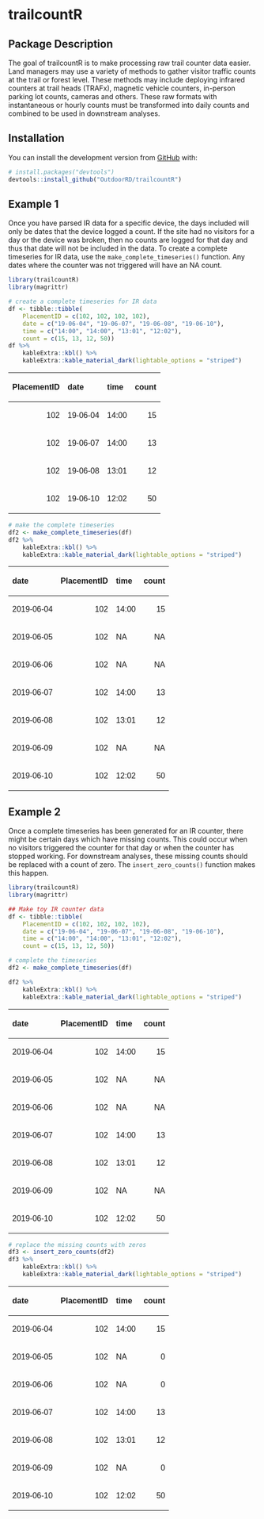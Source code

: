 trailcountR
================

<!-- README.md is generated from README.Rmd. Please edit that file -->

## Package Description

<!-- badges: start -->

<!-- badges: end -->

The goal of trailcountR is to make processing raw trail counter data
easier. Land managers may use a variety of methods to gather visitor
traffic counts at the trail or forest level. These methods may include
deploying infrared counters at trail heads (TRAFx), magnetic vehicle
counters, in-person parking lot counts, cameras and others. These raw
formats with instantaneous or hourly counts must be transformed into
daily counts and combined to be used in downstream analyses.

## Installation

You can install the development version from
[GitHub](https://github.com/) with:

``` r
# install.packages("devtools")
devtools::install_github("OutdoorRD/trailcountR")
```

## Example 1

Once you have parsed IR data for a specific device, the days included
will only be dates that the device logged a count. If the site had no
visitors for a day or the device was broken, then no counts are logged
for that day and thus that date will not be included in the data. To
create a complete timeseries for IR data, use the
`make_complete_timeseries()` function. Any dates where the counter was
not triggered will have an NA count.

``` r
library(trailcountR)
library(magrittr)

# create a complete timeseries for IR data
df <- tibble::tibble(
    PlacementID = c(102, 102, 102, 102),
    date = c("19-06-04", "19-06-07", "19-06-08", "19-06-10"),
    time = c("14:00", "14:00", "13:01", "12:02"),
    count = c(15, 13, 12, 50))
df %>% 
    kableExtra::kbl() %>% 
    kableExtra::kable_material_dark(lightable_options = "striped")
```

<table class=" lightable-material-dark lightable-striped" style="font-family: &quot;Source Sans Pro&quot;, helvetica, sans-serif; margin-left: auto; margin-right: auto;">

<thead>

<tr>

<th style="text-align:right;">

PlacementID

</th>

<th style="text-align:left;">

date

</th>

<th style="text-align:left;">

time

</th>

<th style="text-align:right;">

count

</th>

</tr>

</thead>

<tbody>

<tr>

<td style="text-align:right;">

102

</td>

<td style="text-align:left;">

19-06-04

</td>

<td style="text-align:left;">

14:00

</td>

<td style="text-align:right;">

15

</td>

</tr>

<tr>

<td style="text-align:right;">

102

</td>

<td style="text-align:left;">

19-06-07

</td>

<td style="text-align:left;">

14:00

</td>

<td style="text-align:right;">

13

</td>

</tr>

<tr>

<td style="text-align:right;">

102

</td>

<td style="text-align:left;">

19-06-08

</td>

<td style="text-align:left;">

13:01

</td>

<td style="text-align:right;">

12

</td>

</tr>

<tr>

<td style="text-align:right;">

102

</td>

<td style="text-align:left;">

19-06-10

</td>

<td style="text-align:left;">

12:02

</td>

<td style="text-align:right;">

50

</td>

</tr>

</tbody>

</table>

``` r
# make the complete timeseries
df2 <- make_complete_timeseries(df)
df2 %>% 
    kableExtra::kbl() %>% 
    kableExtra::kable_material_dark(lightable_options = "striped")
```

<table class=" lightable-material-dark lightable-striped" style="font-family: &quot;Source Sans Pro&quot;, helvetica, sans-serif; margin-left: auto; margin-right: auto;">

<thead>

<tr>

<th style="text-align:left;">

date

</th>

<th style="text-align:right;">

PlacementID

</th>

<th style="text-align:left;">

time

</th>

<th style="text-align:right;">

count

</th>

</tr>

</thead>

<tbody>

<tr>

<td style="text-align:left;">

2019-06-04

</td>

<td style="text-align:right;">

102

</td>

<td style="text-align:left;">

14:00

</td>

<td style="text-align:right;">

15

</td>

</tr>

<tr>

<td style="text-align:left;">

2019-06-05

</td>

<td style="text-align:right;">

102

</td>

<td style="text-align:left;">

NA

</td>

<td style="text-align:right;">

NA

</td>

</tr>

<tr>

<td style="text-align:left;">

2019-06-06

</td>

<td style="text-align:right;">

102

</td>

<td style="text-align:left;">

NA

</td>

<td style="text-align:right;">

NA

</td>

</tr>

<tr>

<td style="text-align:left;">

2019-06-07

</td>

<td style="text-align:right;">

102

</td>

<td style="text-align:left;">

14:00

</td>

<td style="text-align:right;">

13

</td>

</tr>

<tr>

<td style="text-align:left;">

2019-06-08

</td>

<td style="text-align:right;">

102

</td>

<td style="text-align:left;">

13:01

</td>

<td style="text-align:right;">

12

</td>

</tr>

<tr>

<td style="text-align:left;">

2019-06-09

</td>

<td style="text-align:right;">

102

</td>

<td style="text-align:left;">

NA

</td>

<td style="text-align:right;">

NA

</td>

</tr>

<tr>

<td style="text-align:left;">

2019-06-10

</td>

<td style="text-align:right;">

102

</td>

<td style="text-align:left;">

12:02

</td>

<td style="text-align:right;">

50

</td>

</tr>

</tbody>

</table>

## Example 2

Once a complete timeseries has been generated for an IR counter, there
might be certain days which have missing counts. This could occur when
no visitors triggered the counter for that day or when the counter has
stopped working. For downstream analyses, these missing counts should be
replaced with a count of zero. The `insert_zero_counts()` function makes
this happen.

``` r
library(trailcountR)
library(magrittr)

## Make toy IR counter data
df <- tibble::tibble(
    PlacementID = c(102, 102, 102, 102),
    date = c("19-06-04", "19-06-07", "19-06-08", "19-06-10"),
    time = c("14:00", "14:00", "13:01", "12:02"),
    count = c(15, 13, 12, 50))

# complete the timeseries
df2 <- make_complete_timeseries(df)

df2 %>% 
    kableExtra::kbl() %>% 
    kableExtra::kable_material_dark(lightable_options = "striped")
```

<table class=" lightable-material-dark lightable-striped" style="font-family: &quot;Source Sans Pro&quot;, helvetica, sans-serif; margin-left: auto; margin-right: auto;">

<thead>

<tr>

<th style="text-align:left;">

date

</th>

<th style="text-align:right;">

PlacementID

</th>

<th style="text-align:left;">

time

</th>

<th style="text-align:right;">

count

</th>

</tr>

</thead>

<tbody>

<tr>

<td style="text-align:left;">

2019-06-04

</td>

<td style="text-align:right;">

102

</td>

<td style="text-align:left;">

14:00

</td>

<td style="text-align:right;">

15

</td>

</tr>

<tr>

<td style="text-align:left;">

2019-06-05

</td>

<td style="text-align:right;">

102

</td>

<td style="text-align:left;">

NA

</td>

<td style="text-align:right;">

NA

</td>

</tr>

<tr>

<td style="text-align:left;">

2019-06-06

</td>

<td style="text-align:right;">

102

</td>

<td style="text-align:left;">

NA

</td>

<td style="text-align:right;">

NA

</td>

</tr>

<tr>

<td style="text-align:left;">

2019-06-07

</td>

<td style="text-align:right;">

102

</td>

<td style="text-align:left;">

14:00

</td>

<td style="text-align:right;">

13

</td>

</tr>

<tr>

<td style="text-align:left;">

2019-06-08

</td>

<td style="text-align:right;">

102

</td>

<td style="text-align:left;">

13:01

</td>

<td style="text-align:right;">

12

</td>

</tr>

<tr>

<td style="text-align:left;">

2019-06-09

</td>

<td style="text-align:right;">

102

</td>

<td style="text-align:left;">

NA

</td>

<td style="text-align:right;">

NA

</td>

</tr>

<tr>

<td style="text-align:left;">

2019-06-10

</td>

<td style="text-align:right;">

102

</td>

<td style="text-align:left;">

12:02

</td>

<td style="text-align:right;">

50

</td>

</tr>

</tbody>

</table>

``` r
# replace the missing counts with zeros 
df3 <- insert_zero_counts(df2)
df3 %>% 
    kableExtra::kbl() %>% 
    kableExtra::kable_material_dark(lightable_options = "striped")
```

<table class=" lightable-material-dark lightable-striped" style="font-family: &quot;Source Sans Pro&quot;, helvetica, sans-serif; margin-left: auto; margin-right: auto;">

<thead>

<tr>

<th style="text-align:left;">

date

</th>

<th style="text-align:right;">

PlacementID

</th>

<th style="text-align:left;">

time

</th>

<th style="text-align:right;">

count

</th>

</tr>

</thead>

<tbody>

<tr>

<td style="text-align:left;">

2019-06-04

</td>

<td style="text-align:right;">

102

</td>

<td style="text-align:left;">

14:00

</td>

<td style="text-align:right;">

15

</td>

</tr>

<tr>

<td style="text-align:left;">

2019-06-05

</td>

<td style="text-align:right;">

102

</td>

<td style="text-align:left;">

NA

</td>

<td style="text-align:right;">

0

</td>

</tr>

<tr>

<td style="text-align:left;">

2019-06-06

</td>

<td style="text-align:right;">

102

</td>

<td style="text-align:left;">

NA

</td>

<td style="text-align:right;">

0

</td>

</tr>

<tr>

<td style="text-align:left;">

2019-06-07

</td>

<td style="text-align:right;">

102

</td>

<td style="text-align:left;">

14:00

</td>

<td style="text-align:right;">

13

</td>

</tr>

<tr>

<td style="text-align:left;">

2019-06-08

</td>

<td style="text-align:right;">

102

</td>

<td style="text-align:left;">

13:01

</td>

<td style="text-align:right;">

12

</td>

</tr>

<tr>

<td style="text-align:left;">

2019-06-09

</td>

<td style="text-align:right;">

102

</td>

<td style="text-align:left;">

NA

</td>

<td style="text-align:right;">

0

</td>

</tr>

<tr>

<td style="text-align:left;">

2019-06-10

</td>

<td style="text-align:right;">

102

</td>

<td style="text-align:left;">

12:02

</td>

<td style="text-align:right;">

50

</td>

</tr>

</tbody>

</table>
